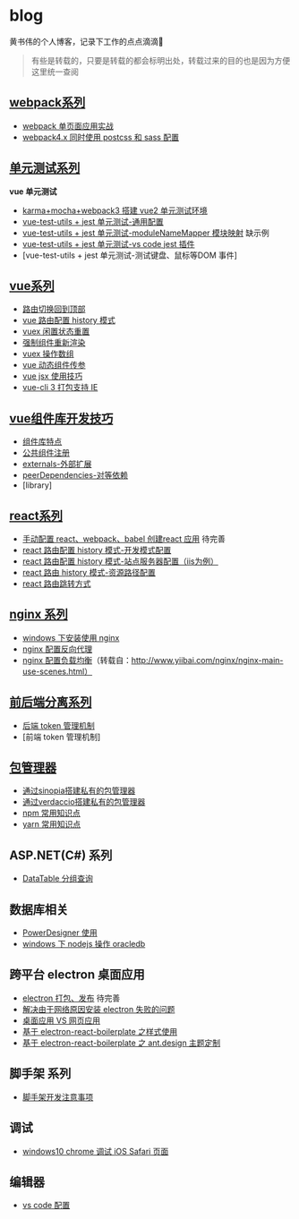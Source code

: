 # blog
黄书伟的个人博客，记录下工作的点点滴滴🐾

> 有些是转载的，只要是转载的都会标明出处，转载过来的目的也是因为方便这里统一查阅

## [webpack系列](https://github.com/huangshuwei/blog/labels/webpack)

- [webpack 单页面应用实战](https://github.com/huangshuwei/blog/issues/1) 
- [webpack4.x 同时使用 postcss 和 sass 配置](https://github.com/huangshuwei/blog/issues/17)



## [单元测试系列](https://github.com/huangshuwei/blog/labels/%E5%8D%95%E5%85%83%E6%B5%8B%E8%AF%95)

**vue 单元测试**
- [karma+mocha+webpack3 搭建 vue2 单元测试环境](https://github.com/huangshuwei/blog/issues/2)
- [vue-test-utils + jest 单元测试-通用配置](https://github.com/huangshuwei/blog/issues/23)
- [vue-test-utils + jest 单元测试-moduleNameMapper 模块映射](https://github.com/huangshuwei/blog/issues/50) 缺示例
- [vue-test-utils + jest 单元测试-vs code jest 插件](https://github.com/huangshuwei/blog/issues/51)
- [vue-test-utils + jest 单元测试-测试键盘、鼠标等DOM 事件]


## [vue系列](https://github.com/huangshuwei/blog/labels/vue)

- [路由切换回到顶部](https://github.com/huangshuwei/blog/issues/6)
- [vue 路由配置 history 模式](https://github.com/huangshuwei/blog/issues/7)
- [vuex 闲置状态重置](https://github.com/huangshuwei/blog/issues/11)
- [强制组件重新渲染](https://github.com/huangshuwei/blog/issues/19)
- [vuex 操作数组](https://github.com/huangshuwei/blog/issues/20)
- [vue 动态组件传参](https://github.com/huangshuwei/blog/issues/28)
- [vue jsx 使用技巧](https://github.com/huangshuwei/blog/issues/45)
- [vue-cli 3 打包支持 IE](https://github.com/huangshuwei/blog/issues/52)

## [vue组件库开发技巧](https://github.com/huangshuwei/blog/labels/vue-library)
- [组件库特点](https://github.com/huangshuwei/blog/issues/49)
- [公共组件注册](https://github.com/huangshuwei/blog/issues/48)
- [externals-外部扩展](https://github.com/huangshuwei/blog/issues/46)
- [peerDependencies-对等依赖](https://github.com/huangshuwei/blog/issues/47)
- [library]

## [react系列](https://github.com/huangshuwei/blog/labels/react)

- [手动配置 react、webpack、babel 创建react 应用](https://github.com/huangshuwei/blog/issues/29) 待完善
- [react 路由配置 history 模式-开发模式配置](https://github.com/huangshuwei/blog/issues/30) 
- [react 路由配置 history 模式-站点服务器配置（iis为例）](https://github.com/huangshuwei/blog/issues/32)
- [react 路由 history 模式-资源路径配置](https://github.com/huangshuwei/blog/issues/35)
- [react 路由跳转方式](https://github.com/huangshuwei/blog/issues/31)


## [nginx 系列](https://github.com/huangshuwei/blog/labels/nginx)

- [windows 下安装使用 nginx](https://github.com/huangshuwei/blog/issues/8)
- [nginx 配置反向代理](https://github.com/huangshuwei/blog/issues/9)
- [nginx 配置负载均衡](https://github.com/huangshuwei/blog/issues/10)（转载自：http://www.yiibai.com/nginx/nginx-main-use-scenes.html）

## [前后端分离系列](https://github.com/huangshuwei/blog/labels/%E5%89%8D%E5%90%8E%E7%AB%AF%E5%88%86%E7%A6%BB%E6%96%B9%E6%A1%88)
- [后端 token 管理机制](https://github.com/huangshuwei/blog/issues/12)
- [前端 token 管理机制]

## [包管理器](https://github.com/huangshuwei/blog/labels/%E5%8C%85%E7%AE%A1%E7%90%86%E5%99%A8)
- [通过sinopia搭建私有的包管理器](https://github.com/huangshuwei/blog/issues/14) 
- [通过verdaccio搭建私有的包管理器](https://github.com/huangshuwei/blog/issues/15)
- [npm 常用知识点](https://github.com/huangshuwei/blog/issues/22)
- [yarn 常用知识点](https://github.com/huangshuwei/blog/issues/33)

## ASP.NET(C#) 系列
- [DataTable 分组查询](https://github.com/huangshuwei/blog/issues/18) 

## 数据库相关
- [PowerDesigner 使用](https://github.com/huangshuwei/blog/issues/25) 
- [windows 下 nodejs 操作 oracledb](https://github.com/huangshuwei/blog/issues/26)

## 跨平台 electron 桌面应用
- [electron 打包、发布](https://github.com/huangshuwei/blog/issues/27) 待完善
- [解决由于网络原因安装 electron 失败的问题](https://github.com/huangshuwei/blog/issues/36)
- [桌面应用 VS 网页应用](https://github.com/huangshuwei/blog/issues/38)
- [基于 electron-react-boilerplate 之样式使用](https://github.com/huangshuwei/blog/issues/39)
- [基于 electron-react-boilerplate 之 ant.design 主题定制](https://github.com/huangshuwei/blog/issues/41)

## 脚手架 系列
- [脚手架开发注意事项](https://github.com/huangshuwei/blog/issues/42)

## 调试
- [windows10 chrome 调试 iOS Safari 页面](https://github.com/huangshuwei/blog/issues/43)

## 编辑器
- [vs code 配置](https://github.com/huangshuwei/blog/issues/40)



